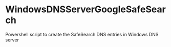 # WindowsDNSServerGoogleSafeSearch
Powershell script to create the SafeSearch DNS entries in Windows DNS server
